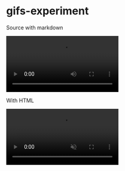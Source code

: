 # gifs-experiment

Source with markdown

![](https://github.com/machine-learning-apps/demo-videos/raw/master/codespaces-nbdev/3_nb_small.mp4)


With HTML

<video class="d-block width-full bg-white" alt="Codespaces demo" playsinline="" muted="" loop="" autoplay="">
    <source type="video/mp4" src="https://github.com/machine-learning-apps/demo-videos/raw/master/codespaces-nbdev/3_nb_small.mp4">
</video>
